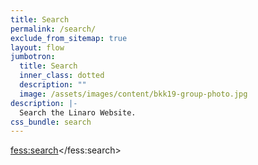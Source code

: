 ```yaml
---
title: Search
permalink: /search/
exclude_from_sitemap: true
layout: flow
jumbotron:
  title: Search
  inner_class: dotted
  description: ""
  image: /assets/images/content/bkk19-group-photo.jpg
description: |-
  Search the Linaro Website.
css_bundle: search
---
```


<script>
  (function() {
    var fess = document.createElement('script');
    fess.type = 'text/javascript';
    fess.async = true;
    // fess.src is URL for FSS JS
    fess.src = '/assets/js/vendor/fess-ss-11.4.min.js';
    fess.charset = 'utf-8';
    fess.setAttribute('id', 'fess-ss');
    fess.setAttribute('enable-order', 'false');
    fess.setAttribute('link-target', '\_blank');
    fess.setAttribute('enable-labels', 'false');
    // fess-url is URL for Fess Server
    fess.setAttribute('fess-url', 'https://search.linaro.org/json/?fields.label=Linaro&sort=last_modified.desc');
    var s = document.getElementsByTagName('script')[0];
    s.parentNode.insertBefore(fess, s);
  })();
</script>

<fess:search></fess:search>
